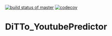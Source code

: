 [![build status of master](https://travis-ci.org/ssw-695-spring-2021-group-afhk/DiTTo_YoutubePredictor.svg?branch=main)](https://travis-ci.org/ssw-695-spring-2021-group-afhk/DiTTo_YoutubePredictor)
[![codecov](https://codecov.io/gh/ssw-695-spring-2021-group-afhk/DiTTo_YoutubePredictor/branch/main/graph/badge.svg)](https://codecov.io/gh/ssw-695-spring-2021-group-afhk/DiTTo_YoutubePredictor)
# DiTTo_YoutubePredictor
